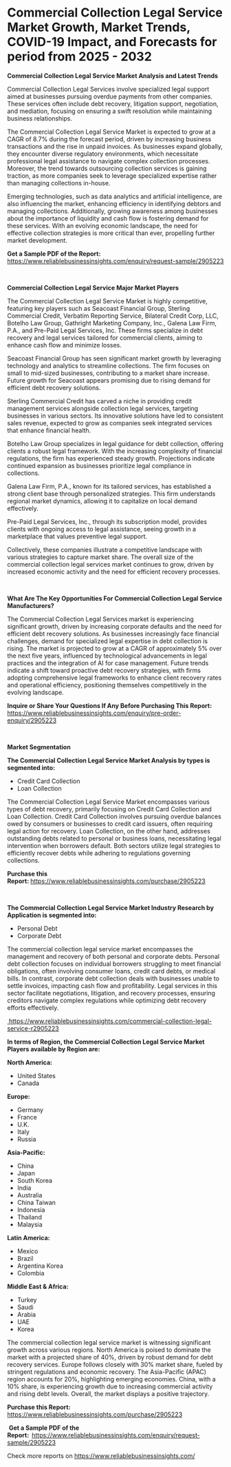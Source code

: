 <p><h1>Commercial Collection Legal Service Market Growth, Market Trends, COVID-19 Impact, and Forecasts for period from 2025 - 2032</h1></p><p><strong>Commercial Collection Legal Service Market Analysis and Latest Trends</strong></p>
<p><p>Commercial Collection Legal Services involve specialized legal support aimed at businesses pursuing overdue payments from other companies. These services often include debt recovery, litigation support, negotiation, and mediation, focusing on ensuring a swift resolution while maintaining business relationships. </p><p>The Commercial Collection Legal Service Market is expected to grow at a CAGR of 8.7% during the forecast period, driven by increasing business transactions and the rise in unpaid invoices. As businesses expand globally, they encounter diverse regulatory environments, which necessitate professional legal assistance to navigate complex collection processes. Moreover, the trend towards outsourcing collection services is gaining traction, as more companies seek to leverage specialized expertise rather than managing collections in-house. </p><p>Emerging technologies, such as data analytics and artificial intelligence, are also influencing the market, enhancing efficiency in identifying debtors and managing collections. Additionally, growing awareness among businesses about the importance of liquidity and cash flow is fostering demand for these services. With an evolving economic landscape, the need for effective collection strategies is more critical than ever, propelling further market development.</p></p>
<p><strong>Get a Sample PDF of the Report:&nbsp;</strong> <a href="https://www.reliablebusinessinsights.com/enquiry/request-sample/2905223?utm_campaign=2208&utm_medium=2&utm_source=Github&utm_content=ia&utm_term=12032025&utm_id=commercial-collection-legal-service">https://www.reliablebusinessinsights.com/enquiry/request-sample/2905223</a></p>
<p>&nbsp;</p>
<p><strong>Commercial Collection Legal Service Major Market Players</strong></p>
<p><p>The Commercial Collection Legal Service Market is highly competitive, featuring key players such as Seacoast Financial Group, Sterling Commercial Credit, Verbatim Reporting Service, Bilateral Credit Corp, LLC, Botelho Law Group, Gathright Marketing Company, Inc., Galena Law Firm, P.A., and Pre-Paid Legal Services, Inc. These firms specialize in debt recovery and legal services tailored for commercial clients, aiming to enhance cash flow and minimize losses.</p><p>Seacoast Financial Group has seen significant market growth by leveraging technology and analytics to streamline collections. The firm focuses on small to mid-sized businesses, contributing to a market share increase. Future growth for Seacoast appears promising due to rising demand for efficient debt recovery solutions.</p><p>Sterling Commercial Credit has carved a niche in providing credit management services alongside collection legal services, targeting businesses in various sectors. Its innovative solutions have led to consistent sales revenue, expected to grow as companies seek integrated services that enhance financial health.</p><p>Botelho Law Group specializes in legal guidance for debt collection, offering clients a robust legal framework. With the increasing complexity of financial regulations, the firm has experienced steady growth. Projections indicate continued expansion as businesses prioritize legal compliance in collections.</p><p>Galena Law Firm, P.A., known for its tailored services, has established a strong client base through personalized strategies. This firm understands regional market dynamics, allowing it to capitalize on local demand effectively. </p><p>Pre-Paid Legal Services, Inc., through its subscription model, provides clients with ongoing access to legal assistance, seeing growth in a marketplace that values preventive legal support.</p><p>Collectively, these companies illustrate a competitive landscape with various strategies to capture market share. The overall size of the commercial collection legal services market continues to grow, driven by increased economic activity and the need for efficient recovery processes.</p></p>
<p>&nbsp;</p>
<p><strong>What Are The Key Opportunities For Commercial Collection Legal Service Manufacturers?</strong></p>
<p><p>The Commercial Collection Legal Services market is experiencing significant growth, driven by increasing corporate defaults and the need for efficient debt recovery solutions. As businesses increasingly face financial challenges, demand for specialized legal expertise in debt collection is rising. The market is projected to grow at a CAGR of approximately 5% over the next five years, influenced by technological advancements in legal practices and the integration of AI for case management. Future trends indicate a shift toward proactive debt recovery strategies, with firms adopting comprehensive legal frameworks to enhance client recovery rates and operational efficiency, positioning themselves competitively in the evolving landscape.</p></p>
<p><strong>Inquire or Share Your Questions If Any Before Purchasing This Report:</strong> <a href="https://www.reliablebusinessinsights.com/enquiry/pre-order-enquiry/2905223?utm_campaign=2208&utm_medium=2&utm_source=Github&utm_content=ia&utm_term=12032025&utm_id=commercial-collection-legal-service">https://www.reliablebusinessinsights.com/enquiry/pre-order-enquiry/2905223</a></p>
<p>&nbsp;</p>
<p><strong>Market Segmentation</strong></p>
<p><strong>The Commercial Collection Legal Service Market Analysis by types is segmented into:</strong></p>
<p><ul><li>Credit Card Collection</li><li>Loan Collection</li></ul></p>
<p><p>The Commercial Collection Legal Service Market encompasses various types of debt recovery, primarily focusing on Credit Card Collection and Loan Collection. Credit Card Collection involves pursuing overdue balances owed by consumers or businesses to credit card issuers, often requiring legal action for recovery. Loan Collection, on the other hand, addresses outstanding debts related to personal or business loans, necessitating legal intervention when borrowers default. Both sectors utilize legal strategies to efficiently recover debts while adhering to regulations governing collections.</p></p>
<p><strong>Purchase this Report:&nbsp;</strong><a href="https://www.reliablebusinessinsights.com/purchase/2905223?utm_campaign=2208&utm_medium=2&utm_source=Github&utm_content=ia&utm_term=12032025&utm_id=commercial-collection-legal-service">https://www.reliablebusinessinsights.com/purchase/2905223</a></p>
<p>&nbsp;</p>
<p><strong>The Commercial Collection Legal Service Market Industry Research by Application is segmented into:</strong></p>
<p><ul><li>Personal Debt</li><li>Corporate Debt</li></ul></p>
<p><p>The commercial collection legal service market encompasses the management and recovery of both personal and corporate debts. Personal debt collection focuses on individual borrowers struggling to meet financial obligations, often involving consumer loans, credit card debts, or medical bills. In contrast, corporate debt collection deals with businesses unable to settle invoices, impacting cash flow and profitability. Legal services in this sector facilitate negotiations, litigation, and recovery processes, ensuring creditors navigate complex regulations while optimizing debt recovery efforts effectively.</p></p>
<p><a href="https://www.reliablebusinessinsights.com/commercial-collection-legal-service-r2905223?utm_campaign=2208&utm_medium=2&utm_source=Github&utm_content=ia&utm_term=12032025&utm_id=commercial-collection-legal-service">&nbsp;https://www.reliablebusinessinsights.com/commercial-collection-legal-service-r2905223</a></p>
<p><strong>In terms of Region, the Commercial Collection Legal Service Market Players available by Region are:</strong></p>
<p>
    <p> <strong> North America: </strong>
        <ul>
            <li>United States</li>
            <li>Canada</li>
        </ul>
        </p> 
    <p> <strong> Europe: </strong>
        <ul>
            <li>Germany</li>
            <li>France</li>
            <li>U.K.</li>
            <li>Italy</li>
            <li>Russia</li>
        </ul>
        </p> 
    <p> <strong> Asia-Pacific: </strong>
        <ul>
            <li>China</li>
            <li>Japan</li>
            <li>South Korea</li>
            <li>India</li>
            <li>Australia</li>
            <li>China Taiwan</li>
            <li>Indonesia</li>
            <li>Thailand</li>
            <li>Malaysia</li>
        </ul>
        </p> 
    <p> <strong> Latin America: </strong>
        <ul>
            <li>Mexico</li>
            <li>Brazil</li>
            <li>Argentina Korea</li>
            <li>Colombia</li>
        </ul>
        </p> 
    <p> <strong> Middle East & Africa: </strong>
        <ul>
            <li>Turkey</li>
            <li>Saudi</li>
            <li>Arabia</li>
            <li>UAE</li>
            <li>Korea</li>
        </ul>
    </p>
    </p>
<p><p>The commercial collection legal service market is witnessing significant growth across various regions. North America is poised to dominate the market with a projected share of 40%, driven by robust demand for debt recovery services. Europe follows closely with 30% market share, fueled by stringent regulations and economic recovery. The Asia-Pacific (APAC) region accounts for 20%, highlighting emerging economies. China, with a 10% share, is experiencing growth due to increasing commercial activity and rising debt levels. Overall, the market displays a positive trajectory.</p></p>
<p><strong>Purchase this Report: </strong><a href="https://www.reliablebusinessinsights.com/purchase/2905223?utm_campaign=2208&utm_medium=2&utm_source=Github&utm_content=ia&utm_term=12032025&utm_id=commercial-collection-legal-service">https://www.reliablebusinessinsights.com/purchase/2905223</a></p>
<p>&nbsp;<strong>Get a Sample PDF of the Report:&nbsp;&nbsp;</strong><a href="https://www.reliablebusinessinsights.com/enquiry/request-sample/2905223?utm_campaign=2208&utm_medium=2&utm_source=Github&utm_content=ia&utm_term=12032025&utm_id=commercial-collection-legal-service">https://www.reliablebusinessinsights.com/enquiry/request-sample/2905223</a></p>
<p><strong></strong></p>
<p>Check more reports on <a href="https://www.reliablebusinessinsights.com/?utm_campaign=2208&utm_medium=2&utm_source=Github&utm_content=ia&utm_term=12032025&utm_id=commercial-collection-legal-service">https://www.reliablebusinessinsights.com/</a></p>